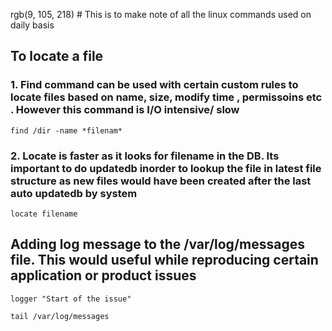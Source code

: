 rgb(9, 105, 218) # This is to make note of all the linux commands used on daily basis 

## To locate a file
### 1. Find command can be used with certain custom rules to locate files based on name, size, modify time , permissoins etc . However this command is I/O intensive/ slow 
`find /dir -name *filenam*`

### 2. Locate is faster as it looks for filename in the DB. Its important to do updatedb inorder to lookup the file in latest file structure as new files would have been created after the last auto updatedb by system 
`locate filename`


## Adding log message to the /var/log/messages file. This would useful while reproducing certain application or product issues 
```
logger "Start of the issue" 

tail /var/log/messages 
```
